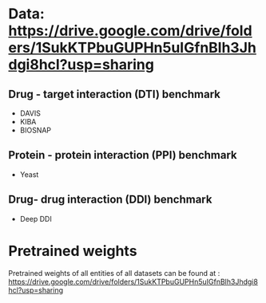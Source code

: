 # Data: https://drive.google.com/drive/folders/1SukKTPbuGUPHn5uIGfnBlh3Jhdgi8hcl?usp=sharing
## Drug - target interaction (DTI) benchmark
+ DAVIS
+ KIBA
+ BIOSNAP
## Protein - protein interaction (PPI) benchmark
+ Yeast
## Drug- drug interaction (DDI) benchmark
+ Deep DDI


# Pretrained weights
Pretrained weights of all entities of all datasets can be found at : https://drive.google.com/drive/folders/1SukKTPbuGUPHn5uIGfnBlh3Jhdgi8hcl?usp=sharing


